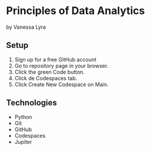 # Principles of Data Analytics

by Vanessa Lyra

## Setup

1. Sign up for a free GitHub account
2. Go to repository page in your browser.
3. Click the green Code button.
4. Click de Codespaces tab.
5. Click Create New Codespace on Main.

## Technologies

- Python
- Git
- GitHub
- Codespaces
- Jupiter

